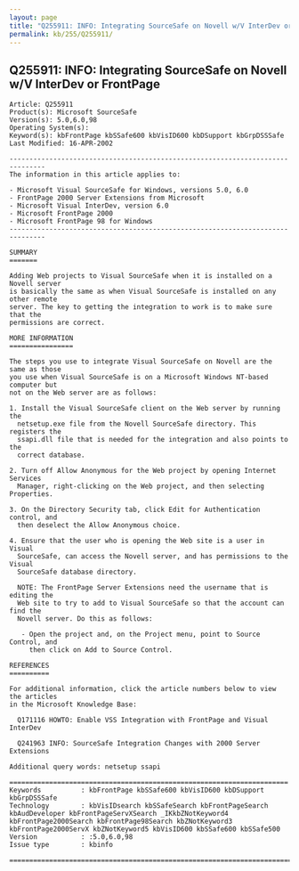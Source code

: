 ```yaml
---
layout: page
title: "Q255911: INFO: Integrating SourceSafe on Novell w/V InterDev or FrontPage"
permalink: kb/255/Q255911/
---
```


## Q255911: INFO: Integrating SourceSafe on Novell w/V InterDev or FrontPage

	Article: Q255911
	Product(s): Microsoft SourceSafe
	Version(s): 5.0,6.0,98
	Operating System(s): 
	Keyword(s): kbFrontPage kbSSafe600 kbVisID600 kbDSupport kbGrpDSSSafe
	Last Modified: 16-APR-2002
	
	-------------------------------------------------------------------------------
	The information in this article applies to:
	
	- Microsoft Visual SourceSafe for Windows, versions 5.0, 6.0 
	- FrontPage 2000 Server Extensions from Microsoft 
	- Microsoft Visual InterDev, version 6.0 
	- Microsoft FrontPage 2000 
	- Microsoft FrontPage 98 for Windows 
	-------------------------------------------------------------------------------
	
	SUMMARY
	=======
	
	Adding Web projects to Visual SourceSafe when it is installed on a Novell server
	is basically the same as when Visual SourceSafe is installed on any other remote
	server. The key to getting the integration to work is to make sure that the
	permissions are correct.
	
	MORE INFORMATION
	================
	
	The steps you use to integrate Visual SourceSafe on Novell are the same as those
	you use when Visual SourceSafe is on a Microsoft Windows NT-based computer but
	not on the Web server are as follows:
	
	1. Install the Visual SourceSafe client on the Web server by running the
	  netsetup.exe file from the Novell SourceSafe directory. This registers the
	  ssapi.dll file that is needed for the integration and also points to the
	  correct database.
	
	2. Turn off Allow Anonymous for the Web project by opening Internet Services
	  Manager, right-clicking on the Web project, and then selecting Properties.
	
	3. On the Directory Security tab, click Edit for Authentication control, and
	  then deselect the Allow Anonymous choice.
	
	4. Ensure that the user who is opening the Web site is a user in Visual
	  SourceSafe, can access the Novell server, and has permissions to the Visual
	  SourceSafe database directory.
	
	  NOTE: The FrontPage Server Extensions need the username that is editing the
	  Web site to try to add to Visual SourceSafe so that the account can find the
	  Novell server. Do this as follows:
	
	   - Open the project and, on the Project menu, point to Source Control, and
	     then click on Add to Source Control.
	
	REFERENCES
	==========
	
	For additional information, click the article numbers below to view the articles
	in the Microsoft Knowledge Base:
	
	  Q171116 HOWTO: Enable VSS Integration with FrontPage and Visual InterDev
	
	  Q241963 INFO: SourceSafe Integration Changes with 2000 Server Extensions
	
	Additional query words: netsetup ssapi
	
	======================================================================
	Keywords          : kbFrontPage kbSSafe600 kbVisID600 kbDSupport kbGrpDSSSafe 
	Technology        : kbVisIDsearch kbSSafeSearch kbFrontPageSearch kbAudDeveloper kbFrontPageServXSearch _IKkbZNotKeyword4 kbFrontPage2000Search kbFrontPage98Search kbZNotKeyword3 kbFrontPage2000ServX kbZNotKeyword5 kbVisID600 kbSSafe600 kbSSafe500
	Version           : :5.0,6.0,98
	Issue type        : kbinfo
	
	=============================================================================
	
